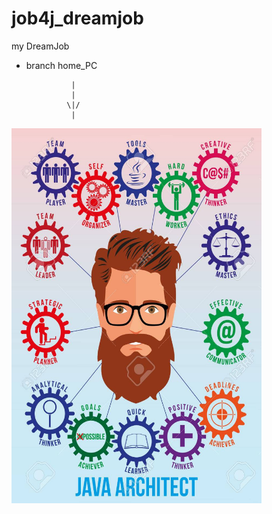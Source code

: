 # job4j_dreamjob


my DreamJob
+ branch home_PC

                |
                |
               \|/
                |

<p></p>
<img src="11.jpg" width="400px" height="600px">
<p></p>
